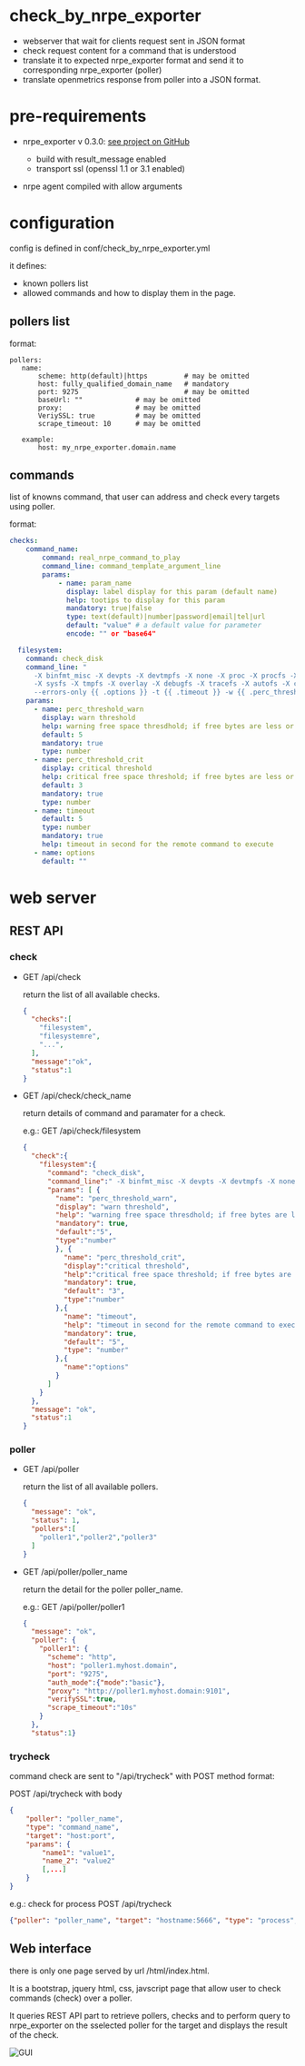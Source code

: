 # check_by_nrpe_exporter

- webserver that wait for clients request sent in JSON format
- check request content for a command that is understood
- translate it to expected nrpe_exporter format and send it to corresponding nrpe_exporter (poller)
- translate openmetrics response from poller into a JSON format.

# pre-requirements
* nrpe_exporter v 0.3.0: [see project on GitHub](https://github.com/peekjef72/nrpe_exporter/tree/profile_with_nrped_jfpik)
    * build with result_message enabled
    * transport ssl (openssl 1.1 or 3.1 enabled)
    
* nrpe agent compiled with allow arguments

# configuration
config is defined in conf/check_by_nrpe_exporter.yml

it defines:
 * known pollers list
 * allowed commands and how to display them in the page.

 ## pollers list

 format:
 ```ymal
 pollers:
    name:
        scheme: http(default)|https         # may be omitted
        host: fully_qualified_domain_name   # mandatory
        port: 9275                          # may be omitted
        baseUrl: ""             # may be omitted
        proxy:                  # may be omitted
        VeriySSL: true          # may be omitted
        scrape_timeout: 10      # may be omitted

    example:
        host: my_nrpe_exporter.domain.name

 ```

 ## commands
 list of knowns command, that user can address and check every targets using poller.

format:

```yaml
checks:
    command_name:
        command: real_nrpe_command_to_play
        command_line: command_template_argument_line
        params:
            - name: param_name
              display: label display for this param (default name)
              help: tootips to display for this param
              mandatory: true|false
              type: text(default)|number|password|email|tel|url 
              default: "value" # a default value for parameter
              encode: "" or "base64"

  filesystem:
    command: check_disk
    command_line: "
      -X binfmt_misc -X devpts -X devtmpfs -X none -X proc -X procfs -X rpc_pipefs 
      -X sysfs -X tmpfs -X overlay -X debugfs -X tracefs -X autofs -X cgroup 
      --errors-only {{ .options }} -t {{ .timeout }} -w {{ .perc_threshold_warn }} -c {{ .perc_threshold_crit }} --all --local -i /.snapshot/"
    params:
      - name: perc_threshold_warn
        display: warn threshold
        help: warning free space thresdhold; if free bytes are less or egal to threshold, WARNING state is raised
        default: 5
        mandatory: true
        type: number
      - name: perc_threshold_crit
        display: critical threshold
        help: critical free space threshold; if free bytes are less or egal to threshold, CRITICAL state is raised
        default: 3
        mandatory: true
        type: number
      - name: timeout
        default: 5
        type: number
        mandatory: true
        help: timeout in second for the remote command to execute
      - name: options
        default: ""


```

# web server

## REST API

### check

* GET /api/check

  return the list of all available checks.

  ```json
  {
    "checks":[
      "filesystem",
      "filesystemre",
      "...",
    ],
    "message":"ok",
    "status":1
  }
  ```


* GET /api/check/check_name

  return details of command and paramater for a check.

  e.g.: GET /api/check/filesystem
  ```json
  {
    "check":{
      "filesystem":{
        "command": "check_disk",
        "command_line":" -X binfmt_misc -X devpts -X devtmpfs -X none -X proc -X procfs -X rpc_pipefs -X sysfs -X tmpfs -X overlay -X debugfs -X tracefs -X autofs -X cgroup --errors-only {{ .options }} -t {{ .timeout }} -w {{ .perc_threshold_warn }} -c {{ .perc_threshold_crit }} --all --local -i /.snapshot/",
        "params": [ {
          "name": "perc_threshold_warn",
          "display": "warn threshold",
          "help": "warning free space thresdhold; if free bytes are less or egal to threshold, WARNING state is raised",
          "mandatory": true,
          "default":"5",
          "type":"number"
          }, { 
            "name": "perc_threshold_crit",
            "display":"critical threshold",
            "help":"critical free space threshold; if free bytes are less or egal to threshold, CRITICAL state is raised",
            "mandatory": true,
            "default": "3",
            "type":"number"
          },{
            "name": "timeout",
            "help": "timeout in second for the remote command to execute",
            "mandatory": true,
            "default": "5",
            "type": "number"
          },{
            "name":"options"
          }
        ]
      }
    },
    "message": "ok",
    "status":1
  }
  ```
### poller

* GET /api/poller

  return the list of all available pollers.

  ```json
  {
    "message": "ok",
    "status": 1,
    "pollers":[
      "poller1","poller2","poller3"
    ]
  }
  ```

* GET /api/poller/poller_name

  return the detail for the poller poller_name.

  e.g.: GET /api/poller/poller1

  ```json
  {
    "message": "ok",
    "poller": {
      "poller1": {
        "scheme": "http",
        "host": "poller1.myhost.domain",
        "port": "9275",
        "auth_mode":{"mode":"basic"},
        "proxy": "http://poller1.myhost.domain:9101",
        "verifySSL":true,
        "scrape_timeout":"10s"
      }
    },
    "status":1}
  ```


### trycheck

command check are sent to "/api/trycheck" with POST method
format:

POST /api/trycheck
with body
```json
{
    "poller": "poller_name",
    "type": "command_name",
    "target": "host:port",
    "params": {
        "name1": "value1", 
        "name_2": "value2"
        [,...]
    }
}
```

e.g.: check for process
POST /api/trycheck
```json
{"poller": "poller_name", "target": "hostname:5666", "type": "process", "params": {"process": ".*sshd.*"}}
```

## Web interface

there is only one page served by url /html/index.html.

It is a bootstrap, jquery html, css, javscript page that allow user to check commands (check) over a poller.

It queries REST API part to retrieve pollers, checks and to perform query to nrpe_exporter on the sselected poller for the target and displays the result of the check.

![GUI](./doc/check_by_nrpe_exporter_ihm.png)
